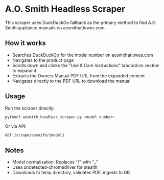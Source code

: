 # A.O. Smith Headless Scraper

This scraper uses DuckDuckGo fallback as the primary method to find A.O. Smith appliance manuals on aosmithatlowes.com.

## How it works
- Searches DuckDuckGo for the model number on aosmithatlowes.com
- Navigates to the product page
- Scrolls down and clicks the "Use & Care Instructions" tabcordion section to expand it
- Extracts the Owners Manual PDF URL from the expanded content
- Navigates directly to the PDF URL to download the manual

## Usage
Run the scraper directly:
```bash
python3 aosmith_headless_scraper.py <model_number>
```

Or via API:
```
GET /scrape/aosmith/{model}
```

## Notes
- Model normalization: Replaces "/" with "_"
- Uses undetected-chromedriver for stealth
- Downloads to temp directory, validates PDF, ingests to DB